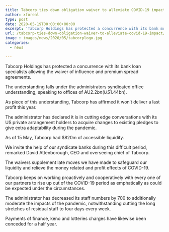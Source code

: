 ```yaml
---
title: Tabcorp ties down obligation waiver to alleviate COVID-19 impact
author: xforeal 
type: post
date: 2020-05-19T00:00:00+00:00
excerpt: 'Tabcorp Holdings has protected a concurrence with its bank moneylenders allowing the waiver of influence and premium spread covenants '
url: /tabcorp-ties-down-obligation-waiver-to-alleviate-covid-19-impact/
image : images/news/2020/05/tabcorplogo.jpg
categories:
  - news

---
```

Tabcorp Holdings has protected a concurrence with its bank loan specialists allowing the waiver of influence and premium spread agreements. 

The understanding falls under the administrators syndicated office understanding, speaking to offices of AU$2.2bn (US$1.44bn). 

As piece of this understanding, Tabcorp has affirmed it won&#8217;t deliver a last profit this year. 

The administrator has declared it is in cutting edge conversations with its US private arrangement holders to acquire changes to existing pledges to give extra adaptability during the pandemic. 

As of 15 May, Tabcorp had $820m of accessible liquidity. 

We invite the help of our syndicate banks during this difficult period, remarked David Attenborough, CEO and overseeing chief of Tabcorp. 

The waivers supplement late moves we have made to safeguard our liquidity and relieve the money related and profit effects of COVID-19. 

Tabcorp keeps on working proactively and cooperatively with every one of our partners to rise up out of the COVID-19 period as emphatically as could be expected under the circumstances. 

The administrator has decreased its staff numbers by 700 to additionally moderate the impacts of the pandemic, notwithstanding cutting the long stretches of residual staff to four days every week. 

Payments of finance, keno and lotteries charges have likewise been conceded for a half year.